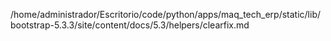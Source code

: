 /home/administrador/Escritorio/code/python/apps/maq_tech_erp/static/lib/bootstrap-5.3.3/site/content/docs/5.3/helpers/clearfix.md